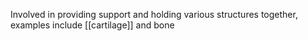 Involved in providing support and holding various structures together, examples include [[cartilage]] and bone